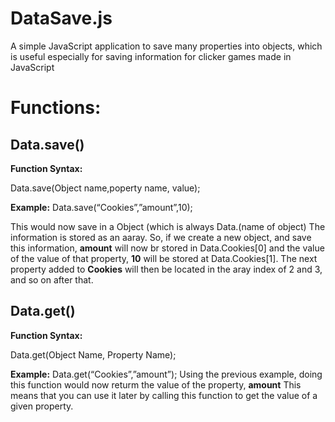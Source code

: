 # **DataSave.js**
A simple JavaScript application to save many properties into objects, which is useful especially for saving information for clicker games made in JavaScript 

# **Functions:**


## **Data.save()**

**Function Syntax:**

   Data.save(Object name,poperty      name, value);

**Example:**
   Data.save(“Cookies”,”amount”,10);

This would now save in a Object (which is always Data.(name of object) The information is stored as an aaray. So, if we create a new object, and save this information, **amount** will now br stored in Data.Cookies[0] and the value of the value of that property, **10** will be stored at Data.Cookies[1]. The next property added to **Cookies** will then be located in the aray index of 2 and 3, and so on after that.

## **Data.get()**

**Function Syntax:**

   Data.get(Object Name, Property Name);

**Example:**
   Data.get(“Cookies”,”amount”);
Using the previous example, doing this function would now returm the value of the property, **amount**
This means that you can use it later by calling this function to get the value of a given property.